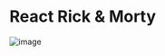 # React Rick & Morty

![image](https://user-images.githubusercontent.com/52834318/176054498-01edcce0-fcc7-4425-bb19-0f4cd593381f.png)
